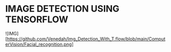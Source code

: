 # IMAGE DETECTION USING TENSORFLOW

![IMG][https://github.com/Venedah/Img_Detection_With_T.flow/blob/main/ComputerVision/Facial_recognition.png]